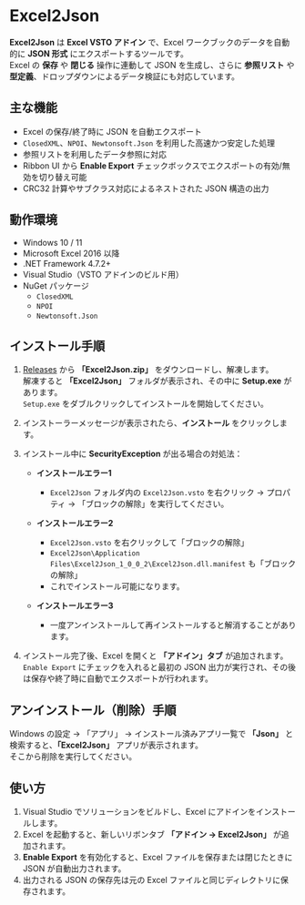 # Excel2Json

**Excel2Json** は **Excel VSTO アドイン** で、Excel ワークブックのデータを自動的に **JSON 形式** にエクスポートするツールです。  
Excel の **保存** や **閉じる** 操作に連動して JSON を生成し、さらに **参照リスト** や **型定義**、ドロップダウンによるデータ検証にも対応しています。

## 主な機能
- Excel の保存/終了時に JSON を自動エクスポート  
- `ClosedXML`、`NPOI`、`Newtonsoft.Json` を利用した高速かつ安定した処理  
- 参照リストを利用したデータ参照に対応  
- Ribbon UI から **Enable Export** チェックボックスでエクスポートの有効/無効を切り替え可能  
- CRC32 計算やサブクラス対応によるネストされた JSON 構造の出力 


## 動作環境
- Windows 10 / 11  
- Microsoft Excel 2016 以降  
- .NET Framework 4.7.2+  
- Visual Studio（VSTO アドインのビルド用）  
- NuGet パッケージ  
  - `ClosedXML`  
  - `NPOI`  
  - `Newtonsoft.Json`


## インストール手順
1. [Releases](https://github.com/WangyhWork/Excel2Json/releases) から **「Excel2Json.zip」** をダウンロードし、解凍します。  
   解凍すると **「Excel2Json」** フォルダが表示され、その中に **Setup.exe** があります。  
   `Setup.exe` をダブルクリックしてインストールを開始してください。  

2. インストーラーメッセージが表示されたら、**インストール** をクリックします。  

3. インストール中に **SecurityException** が出る場合の対処法：  
   - **インストールエラー1**  
     - `Excel2Json` フォルダ内の `Excel2Json.vsto` を右クリック → プロパティ → 「ブロックの解除」を実行してください。  

   - **インストールエラー2**  
     - `Excel2Json.vsto` を右クリックして「ブロックの解除」  
     - `Excel2Json\Application Files\Excel2Json_1_0_0_2\Excel2Json.dll.manifest` も「ブロックの解除」  
     - これでインストール可能になります。  

   - **インストールエラー3**  
     - 一度アンインストールして再インストールすると解消することがあります。  

4. インストール完了後、Excel を開くと **「アドイン」タブ** が追加されます。  
   `Enable Export` にチェックを入れると最初の JSON 出力が実行され、その後は保存や終了時に自動でエクスポートが行われます。  


## アンインストール（削除）手順
Windows の設定 → 「アプリ」 → インストール済みアプリ一覧で **「Json」** と検索すると、**「Excel2Json」** アプリが表示されます。  
そこから削除を実行してください。  

 
## 使い方
1. Visual Studio でソリューションをビルドし、Excel にアドインをインストールします。  
2. Excel を起動すると、新しいリボンタブ **「アドイン → Excel2Json」** が追加されます。  
3. **Enable Export** を有効化すると、Excel ファイルを保存または閉じたときに JSON が自動出力されます。  
4. 出力される JSON の保存先は元の Excel ファイルと同じディレクトリに保存されます。
